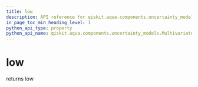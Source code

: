 ```yaml
---
title: low
description: API reference for qiskit.aqua.components.uncertainty_models.MultivariateLogNormalDistribution.low
in_page_toc_min_heading_level: 1
python_api_type: property
python_api_name: qiskit.aqua.components.uncertainty_models.MultivariateLogNormalDistribution.low
---
```


# low

returns low

